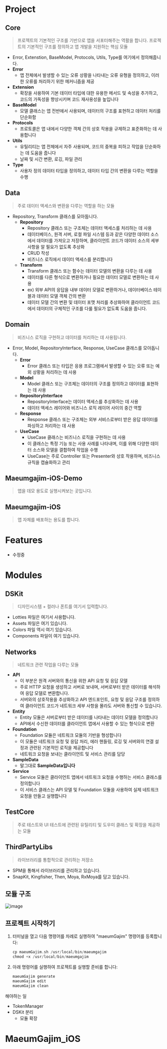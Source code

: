# Project

## Core

> 프로젝트의 기본적인 구조를 기반으로 앱을 서포터해주는 역활을 합니다.
프로젝트의 기본적인 구조를 정의하고 앱 개발을 지원하는 핵심 모듈
> 
- Error, Extenstion, BaseModel, Protocols, Utils, Type를 여기에서 정의해줍니다.
- **Error**
    - 앱 전체에서 발생할 수 있는 오류 상황을 나타내는 오류 유형을 정의하고, 이러한 오류를 처리하기 위한 메커니즘을 제공
- **Extension**
    - 확장을 사용하여 기본 데이터 타입에 대한 유용한 메서드 및 속성을 추가하고, 코드의 가독성을 향상시키며 코드 재사용성을 높입니다
- **BaseModel**
    - 모델 클래스는 앱 전반에서 사용되며, 데이터의 구조를 표현하고 데이터 처리를 단순화함
- **Protocols**
    - 프로토콜은 앱 내에서 다양한 객체 간의 상호 작용을 규제하고 표준화하는 데 사용합니다
- **Utils**
    - 유틸리티는 앱 전체에서 자주 사용되며, 코드의 중복을 피하고 작업을 단순화하는 데 도움을 줍니다
    - 날짜 및 시간 변환, 로깅, 파일 관리
- **Type**
    - 사용자 정의 데이터 타입을 정의하고, 데이터 타입 간의 변환을 다루는 역할을 수행

## Data

> 주로 데이터 액세스와 변환을 다루는 역할을 하는 모듈
> 
- Repository, Transform 클래스를 모아둡니다.
    - **Repository**
        - Repository 클래스 또는 구조체는 데이터 액세스를 처리하는 데 사용
        - 데이터베이스, 원격 서버, 로컬 파일 시스템 등과 같은 다양한 데이터 소스에서 데이터를 가져오고 저장하며, 클라이언트 코드가 데이터 소스의 세부 사항을 알 필요가 없도록 추상화
        - CRUD 작성
        - 비즈니스 로직에서 데이터 액세스를 분리합니다
    - **Transform**
        - Transform 클래스 또는 함수는 데이터 모델의 변환을 다루는 데 사용
        - 데이터를 다른 형식으로 변환하거나 필요한 데이터 모델로 변환하는 데 사용
        - ex) 외부 API의 응답을 내부 데이터 모델로 변환하거나, 데이터베이스 테이블과 데이터 모델 객체 간의 변환
        - 데이터 모델 간의 변환 및 데이터 포맷 처리를 추상화하여 클라이언트 코드에서 데이터의 구체적인 구조를 다룰 필요가 없도록 도움을 줍니다.

## Domain

> 비즈니스 로직을 구현하고 데이터를 처리하는 데 사용됩니다.
> 
- Error, Model, RepositoryInterface, Response, UseCase 클래스를 모아돕니다.
    - **Error**
        - Error 클래스 또는 타입은 응용 프로그램에서 발생할 수 있는 오류 또는 예외 상황을 처리하는 데 사용
    - **Model**
        - Model 클래스 또는 구조체는 데이터의 구조를 정의하고 데이터를 표현하는 데 사용
    - **RepositoryInterface**
        - RepositoryInterface는 데이터 액세스를 추상화하는 데 사용
        - 데이터 액세스 레이어와 비즈니스 로직 레이어 사이의 중간 역할
    - **Response**
        - Response 클래스 또는 구조체는 외부 서비스로부터 받은 응답 데이터를 파싱하고 처리하는 데 사용
    - **UseCase**
        - UseCase 클래스는 비즈니스 로직을 구현하는 데 사용
        - 이 클래스는 특정 기능 또는 사용 사례를 나타내며, 이를 위해 다양한 데이터 소스와 모델을 결합하여 작업을 수행
        - UseCase는 주로 Controller 또는 Presenter와 상호 작용하며, 비즈니스 규칙을 캡슐화하고 관리

## Maeumgajim-iOS-Demo

> 앱을 데모 용도로 실행시켜보는 곳입니다.
> 

## Maeumgajim-iOS

> 앱 자체를 배포하는 용도를 합니다.
> 

# Features
+ 수정중

# Modules

## DSKit

> 디자인시스템 + 컬러나 폰트를 여기서 입력합니다.
> 
- Lotties 파일은 여기서 사용합니다.
- Assets 파일은 여기 있습니다.
- Colors 파일 역시 여기 있습니다.
- Components 파일이 여기 있습니다.

## Networks

> 네트워크 관련 작업을 다루는 모듈
> 
- **API**
    - 이 부분은 원격 서버와의 통신을 위한 API 요청 및 응답 모델
    - 주로 HTTP 요청을 생성하고 서버로 보내며, 서버로부터 받은 데이터를 해석하여 응답 모델로 변환합니다.
    - 서버와의 상호작용을 추상화하고 API 엔드포인트, 요청 및 응답 구조를 정의하여 클라이언트 코드가 네트워크 세부 사항을 몰라도 서버와 통신할 수 있습니다.
- **Entity**
    - Entity 모듈은 서버로부터 받은 데이터를 나타내는 데이터 모델을 정의합니다
    - API에서 수신한 데이터를 클라이언트 앱에서 사용할 수 있는 형식으로 변환
- **Foundation**
    - Foundation 모듈은 네트워크 모듈의 기반을 형성합니다
    - 이 모듈은 네트워크 요청 및 응답 처리, 에러 핸들링, 로깅 및 서버와의 연결 설정과 관련된 기본적인 로직을 제공합니다
    - 네트워크 요청을 보내는 클라이언트 및 서비스 관리를 담당
- **SampleData**
    - 말그대로 **SampleData입니다**
- **Service**
    - Service 모듈은 클라이언트 앱에서 네트워크 요청을 수행하는 서비스 클래스를 정의합니다
    - 이 서비스 클래스는 API 모델 및 Foundation 모듈을 사용하여 실제 네트워크 요청을 만들고 실행합니다

## TestCore

> 주로 테스트와 UI 테스트에 관련된 유틸리티 및 도우미 클래스 및 확장을 제공하는 모듈
> 

## ThirdPartyLibs

> 라이브러리를 통합적으로 관리하는 저장소
> 
- SPM을 통해서 라이브러리를 관리하고 있습니다.
- SnapKit, Kingfisher, Then, Moya, RxMoya를 담고 있습니다.

## 모듈 구조
![image](https://github.com/MaeumGajim/MaeumGajim-iOS-Structure/assets/102890390/452b1b38-4834-488b-aa84-e0cd7bed8b27)

## **프로젝트 시작하기**

1. 터미널을 열고 다음 명령어를 차례로 실행하여 "maeumGajim" 명령어를 등록합니다:
    
    ```Swift
    cp maeumGajim.sh /usr/local/bin/maeumgajim
    chmod +x /usr/local/bin/maeumgajim
    ```
    
2. 아래 명령어를 실행하여 프로젝트를 실행할 준비를 합니다:
    
    ```Swift
    maeumGajim generate
    maeumGajim edit
    maeumGajim clean
    ```
    


해야하는 일
+  TokenManager
+  DSKit 분리
     - 모듈 확장
# MaeumGajim_iOS
